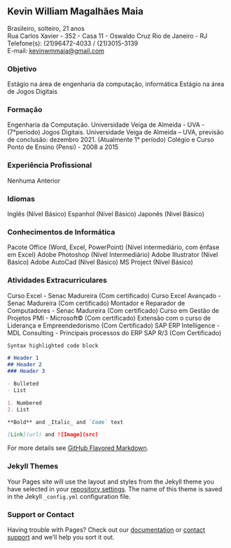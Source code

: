 ## Kevin William Magalhães Maia

   Brasileiro, solteiro, 21 anos<br>
   Rua Carlos Xavier - 352 - Casa 11 - Oswaldo Cruz
   Rio de Janeiro - RJ<br>
   Telefone(s): (21)96472-4033 / (21)3015-3139<br>
   E-mail: kevinwmmaia@gmail.com

### Objetivo

   Estágio na área de engenharia da computação, informática
   Estágio na área de Jogos Digitais

### Formação

   Engenharia da Computação. Universidade Veiga de Almeida - UVA - (7°período)
   Jogos Digitais. Universidade Veiga de Almeida – UVA, previsão de conclusão: dezembro 2021. (Atualmente 1° período)
   Colégio e Curso Ponto de Ensino (Pensi) - 2008 a 2015
   
### Experiência Profissional

   Nenhuma Anterior
   
### Idiomas
   Inglês (Nível Básico)
   Espanhol (Nível Básico)
   Japonês (Nivel Básico)

### Conhecimentos de Informática

   Pacote Office (Word, Excel, PowerPoint) (Nível intermediário, com ênfase em Excel)
   Adobe Photoshop (Nível Intermediário)
   Adobe Illustrator (Nível Básico)
   Adobe AutoCad (Nível Básico)
   MS Project (Nível Básico)
   
### Atividades Extracurriculares

   Curso Excel - Senac Madureira (Com certificado)
   Curso Excel Avançado - Senac Madureira (Com certificado)
   Montador e Reparador de Computadores - Senac Madureira (Com certificado)
   Curso em Gestão de Projetos PMI - Microsoft© (Com certificado)
   Extensão com o curso de Liderança e Empreendedorismo (Com Certificado)
   SAP ERP Intelligence - MDL Consulting - Principais processos do ERP SAP R/3 (Com Certificado)
   
   
```markdown
Syntax highlighted code block

# Header 1
## Header 2
### Header 3

- Bulleted
- List

1. Numbered
2. List

**Bold** and _Italic_ and `Code` text

[Link](url) and ![Image](src)
```

For more details see [GitHub Flavored Markdown](https://guides.github.com/features/mastering-markdown/).

### Jekyll Themes

Your Pages site will use the layout and styles from the Jekyll theme you have selected in your [repository settings](https://github.com/KevinMaia/curriculo/settings). The name of this theme is saved in the Jekyll `_config.yml` configuration file.

### Support or Contact

Having trouble with Pages? Check out our [documentation](https://help.github.com/categories/github-pages-basics/) or [contact support](https://github.com/contact) and we’ll help you sort it out.
